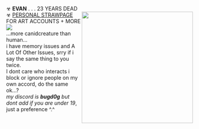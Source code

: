 ☣ **EVAN** . . . 23 YEARS DEAD <br/> <img align="right" height="300" src="https://i.imgur.com/hJ2aFlG.png" />
☣ [PERSONAL STRAWPAGE](https://w0lf.straw.page) FOR ART ACCOUNTS + MORE  <br/> 
<img src="https://gifcity.carrd.co/assets/images/gallery39/59e6c9a7.gif?v=47652796"> 
</a>
<br/> ...more canidcreature than human... <br/>
i have memory issues and A Lot Of Other Issues, srry if i say the same thing to you twice. <br/> I dont care who interacts i block or ignore people on my own accord, do the same ok...? <br/> *my discord is **bugd0g** but dont add if you are under 19*, just a preference ^.^
